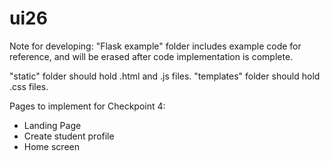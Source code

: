 # ui26

Note for developing:
"Flask example" folder includes example code for reference, and will be erased after code implementation is complete.

"static" folder should hold .html and .js files.
"templates" folder should hold .css files.

Pages to implement for Checkpoint 4:
- Landing Page
- Create student profile
- Home screen